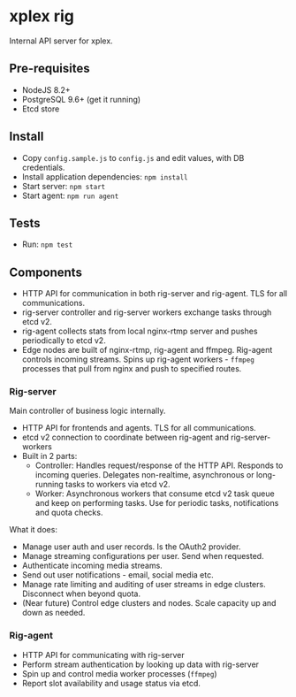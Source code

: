 xplex rig
============

Internal API server for xplex.

## Pre-requisites

- NodeJS 8.2+
- PostgreSQL 9.6+ (get it running)
- Etcd store

## Install

- Copy `config.sample.js` to `config.js` and edit values, with DB credentials.
- Install application dependencies: `npm install`
- Start server: `npm start`
- Start agent: `npm run agent`

## Tests

- Run: `npm test`

## Components

- HTTP API for communication in both rig-server and rig-agent. TLS for all communications.
- rig-server controller and rig-server workers exchange tasks through etcd v2.
- rig-agent collects stats from local nginx-rtmp server and pushes periodically to etcd v2.
- Edge nodes are built of nginx-rtmp, rig-agent and ffmpeg. Rig-agent controls incoming streams. Spins up rig-agent workers - `ffmpeg` processes that pull from nginx and push to specified routes.

### Rig-server

Main controller of business logic internally.

- HTTP API for frontends and agents. TLS for all communications.
- etcd v2 connection to coordinate between rig-agent and rig-server-workers
- Built in 2 parts:
    - Controller: Handles request/response of the HTTP API. Responds to incoming queries. Delegates non-realtime, asynchronous or long-running tasks to workers via etcd v2.
    - Worker: Asynchronous workers that consume etcd v2 task queue and keep on performing tasks. Use for periodic tasks, notifications and quota checks.

What it does:

- Manage user auth and user records. Is the OAuth2 provider.
- Manage streaming configurations per user. Send when requested.
- Authenticate incoming media streams.
- Send out user notifications - email, social media etc.
- Manage rate limiting and auditing of user streams in edge clusters. Disconnect when beyond quota.
- (Near future) Control edge clusters and nodes. Scale capacity up and down as needed.

### Rig-agent

- HTTP API for communicating with rig-server
- Perform stream authentication by looking up data with rig-server
- Spin up and control media worker processes (`ffmpeg`)
- Report slot availability and usage status via etcd.
